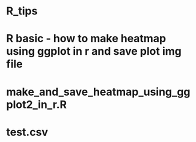 # R_tips

# R basic - how to make heatmap using ggplot in r and save plot img file 
# make_and_save_heatmap_using_ggplot2_in_r.R
# test.csv

